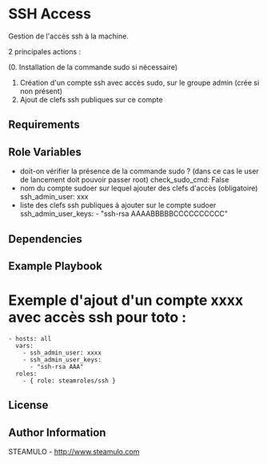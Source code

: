 SSH Access
==========

Gestion de l'accès ssh à la machine.

2 principales actions :

(0. Installation de la commande sudo si nécessaire) 
1. Création d'un compte ssh avec accès sudo, sur le groupe admin (crée si non présent)
2. Ajout de clefs ssh publiques sur ce compte

Requirements
------------

Role Variables
--------------

- doit-on vérifier la présence de la commande sudo ? (dans ce cas le user de lancement doit pouvoir passer root)
    check_sudo_cmd: False
- nom du compte sudoer sur lequel ajouter des clefs d'accès (obligatoire)
    ssh_admin_user: xxx
- liste des clefs ssh publiques à ajouter sur le compte sudoer
    ssh_admin_user_keys:
        - "ssh-rsa AAAABBBBBCCCCCCCCCC"

Dependencies
------------


Example Playbook
----------------

# Exemple d'ajout d'un compte xxxx avec accès ssh pour toto :

    - hosts: all
      vars:
        - ssh_admin_user: xxxx
        - ssh_admin_user_keys:
          - "ssh-rsa AAA"
      roles:
        - { role: steamroles/ssh }

License
-------


Author Information
------------------

STEAMULO - http://www.steamulo.com